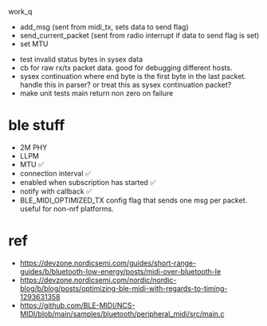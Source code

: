 work_q
  - add_msg (sent from midi_tx, sets data to send flag)
  - send_current_packet (sent from radio interrupt if data to send flag is set)
  - set MTU

* test invalid status bytes in sysex data
* cb for raw rx/tx packet data. good for debugging different hosts.
* sysex continuation where end byte is the first byte in the last packet. handle this in parser? or treat this as sysex continuation packet?
* make unit tests main return non zero on failure

# ble stuff

* 2M PHY
* LLPM
* MTU  ✅
* connection interval ✅
* enabled when subscription has started ✅
* notify with callback ✅
* BLE_MIDI_OPTIMIZED_TX config flag that sends one msg per packet. useful for non-nrf platforms.

# ref

* https://devzone.nordicsemi.com/guides/short-range-guides/b/bluetooth-low-energy/posts/midi-over-bluetooth-le
* https://devzone.nordicsemi.com/nordic/nordic-blog/b/blog/posts/optimizing-ble-midi-with-regards-to-timing-1293631358
* https://github.com/BLE-MIDI/NCS-MIDI/blob/main/samples/bluetooth/peripheral_midi/src/main.c
